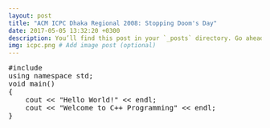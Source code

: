 ```yaml
---
layout: post
title: "ACM ICPC Dhaka Regional 2008: Stopping Doom's Day"
date: 2017-05-05 13:32:20 +0300
description: You’ll find this post in your `_posts` directory. Go ahead and edit it and re-build the site to see your changes. # Add post description (optional)
img: icpc.png # Add image post (optional)
---
```

<pre class = "prettyprint">
#include <iostream>
using namespace std;
void main()
{
	cout << "Hello World!" << endl;
	cout << "Welcome to C++ Programming" << endl; 
}
</pre>

